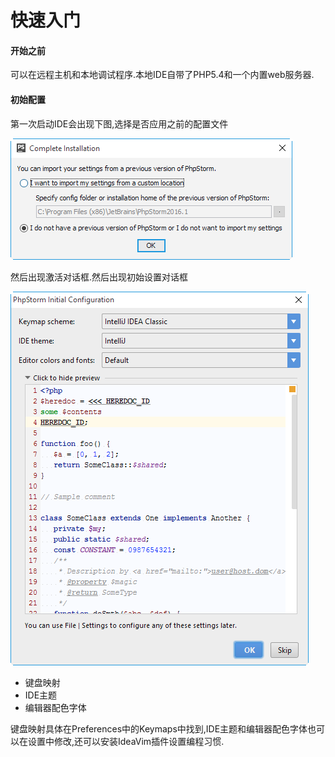 # 快速入门

#### 开始之前

可以在远程主机和本地调试程序.本地IDE自带了PHP5.4和一个内置web服务器.

#### 初始配置

第一次启动IDE会出现下图,选择是否应用之前的配置文件

![](/assets/cspz_1.png)

然后出现激活对话框.然后出现初始设置对话框

![](/assets/cspz_2.png)

* 键盘映射
* IDE主题
* 编辑器配色字体

键盘映射具体在Preferences中的Keymaps中找到,IDE主题和编辑器配色字体也可以在设置中修改,还可以安装IdeaVim插件设置编程习惯.

